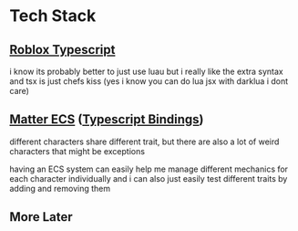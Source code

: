 # Tech Stack

## [Roblox Typescript](https://roblox-ts.com/)

i know its probably better to just use luau but i really like the extra syntax and tsx is just chefs kiss (yes i know you can do lua jsx with darklua i dont care)

## [Matter ECS](https://eryn.io/matter/) ([Typescript Bindings](https://www.npmjs.com/package/@rbxts/matter))

different characters share different trait, but there are also a lot of weird characters that might be exceptions

having an ECS system can easily help me manage different mechanics for each character individually and i can also just easily test different traits by adding and removing them

## More Later